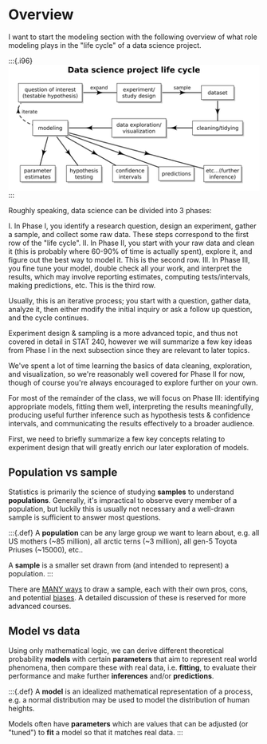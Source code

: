 

# Overview

I want to start the modeling section with the following overview of what role modeling plays in the "life cycle" of a data science project.

:::{.i96}
<img src="09-overview_files/figure-html/unnamed-chunk-1-1.svg" width="768" style="display: block; margin: auto;" />
:::

Roughly speaking, data science can be divided into 3 phases:

 I.   In Phase I, you identify a research question, design an experiment, gather a sample, and collect some raw data. These steps correspond to the first row of the "life cycle".
 II.  In Phase II, you start with your raw data and clean it (this is probably where 60-90% of time is actually spent), explore it, and figure out the best way to model it. This is the second row.
 III. In Phase III, you fine tune your model, double check all your work, and interpret the results, which may involve reporting estimates, computing tests/intervals, making predictions, etc. This is the third row.

Usually, this is an iterative process; you start with a question, gather data, analyze it, then either modify the initial inquiry or ask a follow up question, and the cycle continues.

Experiment design & sampling is a more advanced topic, and thus not covered in detail in STAT 240, however we will summarize a few key ideas from Phase I in the next subsection since they are relevant to later topics.

We've spent a lot of time learning the basics of data cleaning, exploration, and visualization, so we're reasonably well covered for Phase II for now, though of course you're always encouraged to explore further on your own.

For most of the remainder of the class, we will focus on Phase III: identifying appropriate models, fitting them well, interpreting the results meaningfully, producing useful further inference such as hypothesis tests & confidence intervals, and communicating the results effectively to a broader audience.

First, we need to briefly summarize a few key concepts relating to experiment design that will greatly enrich our later exploration of models.



## Population vs sample

Statistics is primarily the science of studying **samples** to understand **populations**. Generally, it's impractical to observe every member of a population, but luckily this is usually not necessary and a well-drawn sample is sufficient to answer most questions.

:::{.def}
A **population** can be any large group we want to learn about, e.g. all US mothers (~85 million), all arctic terns (~3 million), all gen-5 Toyota Priuses (~15000), etc..

A **sample** is a smaller set drawn from (and intended to represent) a population.
:::

There are [MANY ways](https://www.scribbr.com/methodology/sampling-methods) to draw a sample, each with their own pros, cons, and potential [biases](https://www.scribbr.com/research-bias/sampling-bias). A detailed discussion of these is reserved for more advanced courses.



## Model vs data

Using only mathematical logic, we can derive different theoretical probability **models** with certain **parameters** that aim to represent real world phenomena, then compare these with real data, i.e. **fitting**, to evaluate their performance and make further **inferences** and/or **predictions**.

:::{.def}
A **model** is an idealized mathematical representation of a process, e.g. a normal distribution may be used to model the distribution of human heights.

Models often have **parameters** which are values that can be adjusted (or "tuned") to **fit** a model so that it matches real data.
:::


